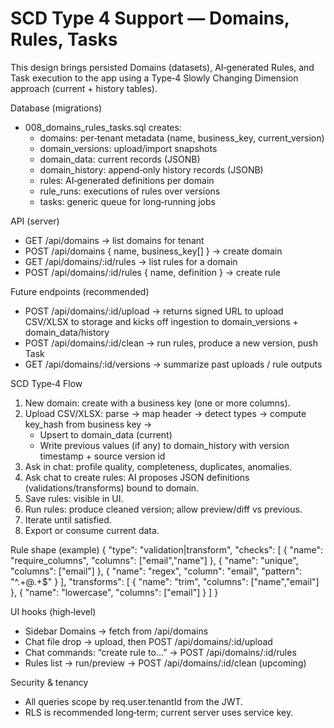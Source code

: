 SCD Type 4 Support — Domains, Rules, Tasks
==========================================

This design brings persisted Domains (datasets), AI‑generated Rules, and Task execution to the app using a Type‑4 Slowly Changing Dimension approach (current + history tables).

Database (migrations)
- 008_domains_rules_tasks.sql creates:
  - domains: per‑tenant metadata (name, business_key, current_version)
  - domain_versions: upload/import snapshots
  - domain_data: current records (JSONB)
  - domain_history: append‑only history records (JSONB)
  - rules: AI‑generated definitions per domain
  - rule_runs: executions of rules over versions
  - tasks: generic queue for long‑running jobs

API (server)
- GET /api/domains → list domains for tenant
- POST /api/domains { name, business_key[] } → create domain
- GET /api/domains/:id/rules → list rules for a domain
- POST /api/domains/:id/rules { name, definition } → create rule

Future endpoints (recommended)
- POST /api/domains/:id/upload → returns signed URL to upload CSV/XLSX to storage and kicks off ingestion to domain_versions + domain_data/history
- POST /api/domains/:id/clean → run rules, produce a new version, push Task
- GET /api/domains/:id/versions → summarize past uploads / rule outputs

SCD Type‑4 Flow
1. New domain: create with a business key (one or more columns).
2. Upload CSV/XLSX: parse → map header → detect types → compute key_hash from business key →
   - Upsert to domain_data (current)
   - Write previous values (if any) to domain_history with version timestamp + source version id
3. Ask in chat: profile quality, completeness, duplicates, anomalies.
4. Ask chat to create rules: AI proposes JSON definitions (validations/transforms) bound to domain.
5. Save rules: visible in UI.
6. Run rules: produce cleaned version; allow preview/diff vs previous.
7. Iterate until satisfied.
8. Export or consume current data.

Rule shape (example)
{
  "type": "validation|transform",
  "checks": [
    { "name": "require_columns", "columns": ["email","name"] },
    { "name": "unique", "columns": ["email"] },
    { "name": "regex", "column": "email", "pattern": "^.+@.+$" }
  ],
  "transforms": [
    { "name": "trim", "columns": ["name","email"] },
    { "name": "lowercase", "columns": ["email"] }
  ]
}

UI hooks (high‑level)
- Sidebar Domains → fetch from /api/domains
- Chat file drop → upload, then POST /api/domains/:id/upload
- Chat commands: “create rule to…” → POST /api/domains/:id/rules
- Rules list → run/preview → POST /api/domains/:id/clean (upcoming)

Security & tenancy
- All queries scope by req.user.tenantId from the JWT.
- RLS is recommended long‑term; current server uses service key.


